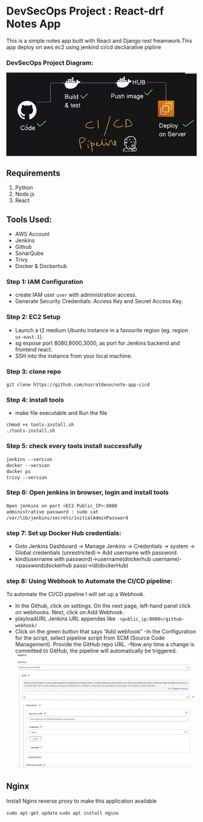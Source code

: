 # DevSecOps Project : React-drf Notes App
This is a simple notes app built with React and Django rest freamwork.This app deploy on aws ec2 using jenkind ci/cd decliarative pipline

### DevSecOps Project Diagram:
![note-app](image/note-app.webp)

## Requirements
1. Python
2. Node.js
3. React

## Tools Used:
* AWS Account
* Jenkins
* Github
* SonarQube
* Trivy
* Docker & Dockerhub

### Step 1: IAM Configuration
- create IAM user `user` with administration access.
- Generate Security Credentials: Access Key and Secret Access Key.

### Step 2: EC2 Setup
- Launch a t2 medium Ubuntu instance in a favourite region (eg. region `us-east-1`).
-  sg expose port 8080,8000,3000, as port for Jenkins backend and frontend react.
- SSH into the instance from your local machine.

### Step 3: clone repo
```shell
git clone https://github.com/nusratdevo/note-app-cicd
```

### Step 4: install tools
- make file executable and Run the file
``` shell 
chmod +x tools-install.sh
./tools-install.sh
```
### Step 5: check every tools install successfully
``` shell
jenkins --version
docker --version
docker ps
trivy --version
```

### Step 6: Open jenkins in browser, login and install tools
``` shell
Open jenkins on port <EC2 Public_IP>:8080
administrative password : sudo cat /var/lib/jenkins/secrets/initialAdminPassword
```

### step 7: Set up Docker Hub credentials:
- Goto Jenkins Dashboard → Manage Jenkins → Credentials → system → Global credentials (unrestricted)→ Add username with password.
- kind(username with password)->username(dockerhub username)->password(dockerhub pass)->Id(dockerHub)

### step 8: Using Webhook to Automate the CI/CD pipeline:
To automate the CI/CD pipeline I will set up a Webhook.
- In the Github, click on settings. On the next page, left-hand panel click on webhooks. Next, click on Add Webhook.
- playloadURL Jenkins URL appendas like ` <public_ip:8080>/github-webhook/`
- Click on the green button that says “Add webhook”
-In the Configuration for the script, select pipeline script from SCM (Source Code Management).
Provide the GitHub repo URL.
-Now any time a change is committed to GitHub, the pipeline will automatically be triggered.
![git-repo-add](image/git-repo-add.webp)
## Nginx

Install Nginx reverse proxy to make this application available

`sudo apt-get update`
`sudo apt install nginx`
